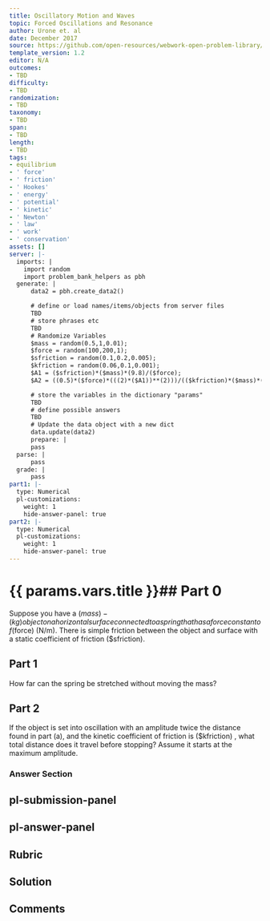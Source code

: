 ```yaml
---
title: Oscillatory Motion and Waves
topic: Forced Oscillations and Resonance
author: Urone et. al
date: December 2017
source: https://github.com/open-resources/webwork-open-problem-library/tree/master/Contrib/BrockPhysics/College_Physics_Urone/16.Oscillatory_Motion_and_Waves/NU_U17-16-08-004.pg
template_version: 1.2
editor: N/A
outcomes:
- TBD
difficulty:
- TBD
randomization:
- TBD
taxonomy:
- TBD
span:
- TBD
length:
- TBD
tags:
- equilibrium
- ' force'
- ' friction'
- ' Hookes'
- ' energy'
- ' potential'
- ' kinetic'
- ' Newton'
- ' law'
- ' work'
- ' conservation'
assets: []
server: |-
  imports: |
    import random
    import problem_bank_helpers as pbh
  generate: |
      data2 = pbh.create_data2()

      # define or load names/items/objects from server files
      TBD
      # store phrases etc
      TBD
      # Randomize Variables
      $mass = random(0.5,1,0.01);
      $force = random(100,200,1);
      $sfriction = random(0.1,0.2,0.005);
      $kfriction = random(0.06,0.1,0.001);
      $A1 = ($sfriction)*($mass)*(9.8)/($force);
      $A2 = ((0.5)*($force)*(((2)*($A1))**(2)))/(($kfriction)*($mass)*(9.8));

      # store the variables in the dictionary "params"
      TBD
      # define possible answers
      TBD
      # Update the data object with a new dict
      data.update(data2)
      prepare: |
      pass
  parse: |
      pass
  grade: |
      pass
part1: |-
  type: Numerical
  pl-customizations:
    weight: 1
    hide-answer-panel: true
part2: |-
  type: Numerical
  pl-customizations:
    weight: 1
    hide-answer-panel: true
---
```


# {{ params.vars.title }}## Part 0 
Suppose you have a ($mass)-(kg) object on a horizontal surface connected to a spring that has a force constant of ($force) (N/m). There is simple friction between the object and surface with a static coefficient of friction ($sfriction). 
## Part 1 
How far can the spring be stretched without moving the mass? 
## Part 2 
If the object is set into oscillation with an amplitude twice the distance found in part (a), and the kinetic coefficient of friction is ($kfriction) , what total distance does it travel before stopping? Assume it starts at the maximum amplitude. 


### Answer Section 


## pl-submission-panel 


## pl-answer-panel 


## Rubric 


## Solution 


## Comments 


